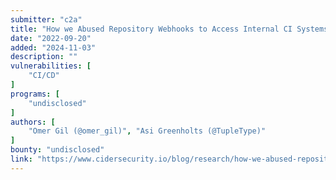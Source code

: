 ```yaml
---
submitter: "c2a"
title: "How we Abused Repository Webhooks to Access Internal CI Systems at Scale"
date: "2022-09-20"
added: "2024-11-03"
description: ""
vulnerabilities: [
    "CI/CD"
]
programs: [
    "undisclosed"
]
authors: [
    "Omer Gil (@omer_gil)", "Asi Greenholts (@TupleType)"
]
bounty: "undisclosed"
link: "https://www.cidersecurity.io/blog/research/how-we-abused-repository-webhooks-to-access-internal-ci-systems-at-scale/"
---
```




